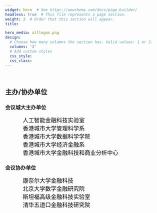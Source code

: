 ```yaml
---
widget: hero  # See https://wowchemy.com/docs/page-builder/
headless: true  # This file represents a page section.
weight: 2  # Order that this section will appear.
title:

hero_media: alllogos.png
design:
  # Choose how many columns the section has. Valid values: 1 or 2.
  columns: '2'
  # Add custom styles
  css_style:
  css_class:
---
```


<br>

## 主办/协办单位<br>
### 会议城大主办单位

&emsp;&emsp;&emsp;&emsp;<font color=black size=4>人工智能金融科技实验室</font><br>
&emsp;&emsp;&emsp;&emsp;<font color=black size=4>香港城市大学管理科学系</font><br>
&emsp;&emsp;&emsp;&emsp;<font color=black size=4>香港城市大学数据科学学院</font><br>
&emsp;&emsp;&emsp;&emsp;<font color=black size=4>香港城市大学经济金融系</font><br>
&emsp;&emsp;&emsp;&emsp;<font color=black size=4>香港城市大学金融科技和商业分析中心</font><br>

### 会议协办单位

&emsp;&emsp;&emsp;&emsp;<font color=black size=4>康奈尔大学金融科技</font><br>
&emsp;&emsp;&emsp;&emsp;<font color=black size=4>北京大学数字金融研究院</font><br>
&emsp;&emsp;&emsp;&emsp;<font color=black size=4>斯坦福高级金融科技实验室</font><br>
&emsp;&emsp;&emsp;&emsp;<font color=black size=4>清华五道口金融科技研究院</font><br>